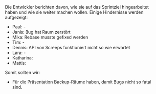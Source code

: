 Die Entwickler berichten davon, wie sie auf das Sprintziel hingearbeitet haben und wie sie weiter machen wollen.
Einige Hindernisse werden aufgezeigt:

- Paul: -
- Janis: Bug hat Raum zerstört
- Mika: Rebase musste gefixed werden
- Tim: -
- Dennis: API von Screeps funktioniert nicht so wie erwartet
- Lara: -
- Katharina:
- Mattis:

Somit sollten wir:

- Für die Präsentation Backup-Räume haben, damit Bugs nicht so fatal sind.
